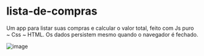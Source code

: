# lista-de-compras 
Um app para listar suas compras e calcular o valor total, feito com Js puro ~ Css ~ HTML. Os dados persistem mesmo quando o navegador é fechado.

![image](https://user-images.githubusercontent.com/55797343/119545315-0f3ffe80-bd69-11eb-93df-4d655ffa7659.png)

